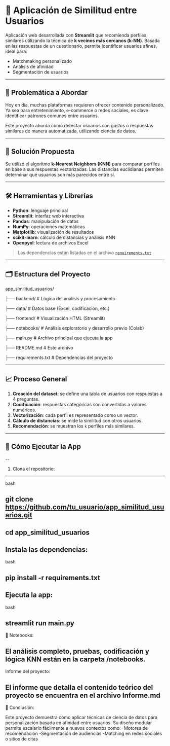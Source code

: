 # 🧠 Aplicación de Similitud entre Usuarios

Aplicación web desarrollada con **Streamlit** que recomienda perfiles similares utilizando la técnica de **k vecinos más cercanos (k-NN)**. Basada en las respuestas de un cuestionario, permite identificar usuarios afines, ideal para:

- Matchmaking personalizado
- Análisis de afinidad
- Segmentación de usuarios

---

## 🧩 Problemática a Abordar

Hoy en día, muchas plataformas requieren ofrecer contenido personalizado. Ya sea para entretenimiento, e-commerce o redes sociales, es clave identificar patrones comunes entre usuarios.

Este proyecto aborda cómo detectar usuarios con gustos o respuestas similares de manera automatizada, utilizando ciencia de datos.

---

## 🚀 Solución Propuesta

Se utilizó el algoritmo **k-Nearest Neighbors (KNN)** para comparar perfiles en base a sus respuestas vectorizadas. Las distancias euclidianas permiten determinar qué usuarios son más parecidos entre sí.

---

## 🛠️ Herramientas y Librerías

- **Python**: lenguaje principal
- **Streamlit**: interfaz web interactiva
- **Pandas**: manipulación de datos
- **NumPy**: operaciones matemáticas
- **Matplotlib**: visualización de resultados
- **scikit-learn**: cálculo de distancias y análisis KNN
- **Openpyxl**: lectura de archivos Excel

> Las dependencias están listadas en el archivo [`requirements.txt`](./requirements.txt)

---

## 🗂️ Estructura del Proyecto

app_similitud_usuarios/

├── backend/ # Lógica del análisis y procesamiento

├── data/ # Datos base (Excel, codificación, etc.)

├── frontend/ # Visualización HTML (Streamlit)

├── notebooks/ # Análisis exploratorio y desarrollo previo (Colab)

├── main.py # Archivo principal que ejecuta la app

├── README.md # Este archivo

├── requirements.txt # Dependencias del proyecto


---

## 📈 Proceso General

1. **Creación del dataset**: se define una tabla de usuarios con respuestas a 4 preguntas.
2. **Codificación**: respuestas categóricas son convertidas a valores numéricos.
3. **Vectorización**: cada perfil es representado como un vector.
4. **Cálculo de distancias**: se mide la similitud con otros usuarios.
5. **Recomendación**: se muestran los `k` perfiles más similares.

---

## 🧪 Cómo Ejecutar la App
--
1. Clona el repositorio:
---
bash

git clone https://github.com/tu_usuario/app_similitud_usuarios.git
---
cd app_similitud_usuarios
--
Instala las dependencias:
---
bash

pip install -r requirements.txt
--
Ejecuta la app:
---
bash

streamlit run main.py
--
📓 Notebooks:

El análisis completo, pruebas, codificación y lógica KNN están en la carpeta /notebooks.
--
Informe del proyecto:

El informe que detalla el contenido teórico del proyecto se encuentra en el archivo Informe.md
--
🏁 Conclusión:

Este proyecto demuestra cómo aplicar técnicas de ciencia de datos para personalización basada en afinidad entre usuarios. Su diseño modular permite escalarlo fácilmente a nuevos contextos como:
-Motores de recomendación
-Segmentación de audiencias
-Matching en redes sociales o sitios de citas
